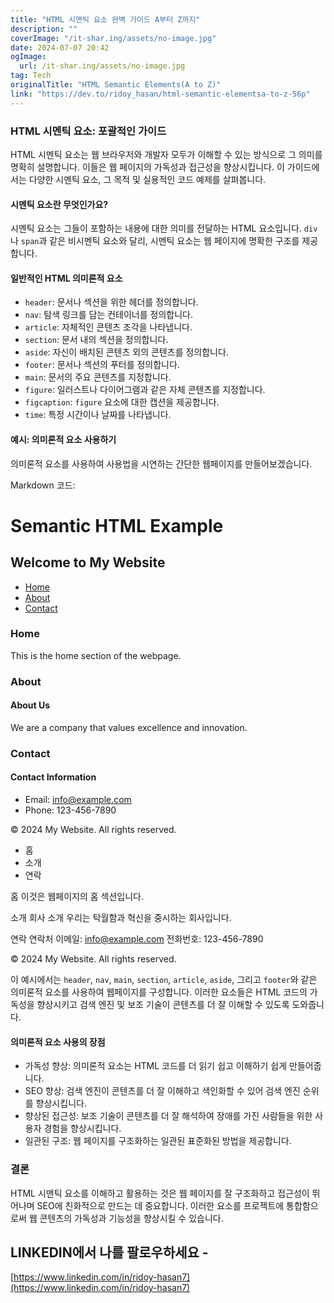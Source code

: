 ```yaml
---
title: "HTML 시맨틱 요소 완벽 가이드 A부터 Z까지"
description: ""
coverImage: "/it-shar.ing/assets/no-image.jpg"
date: 2024-07-07 20:42
ogImage:
  url: /it-shar.ing/assets/no-image.jpg
tag: Tech
originalTitle: "HTML Semantic Elements(A to Z)"
link: "https://dev.to/ridoy_hasan/html-semantic-elementsa-to-z-56p"
---
```


### HTML 시멘틱 요소: 포괄적인 가이드

HTML 시멘틱 요소는 웹 브라우저와 개발자 모두가 이해할 수 있는 방식으로 그 의미를 명확히 설명합니다. 이들은 웹 페이지의 가독성과 접근성을 향상시킵니다. 이 가이드에서는 다양한 시멘틱 요소, 그 목적 및 실용적인 코드 예제를 살펴봅니다.

#### 시멘틱 요소란 무엇인가요?

시멘틱 요소는 그들이 포함하는 내용에 대한 의미를 전달하는 HTML 요소입니다. `div`나 `span`과 같은 비시멘틱 요소와 달리, 시멘틱 요소는 웹 페이지에 명확한 구조를 제공합니다.

<div class="content-ad"></div>

#### 일반적인 HTML 의미론적 요소

- `header`: 문서나 섹션을 위한 헤더를 정의합니다.
- `nav`: 탐색 링크를 담는 컨테이너를 정의합니다.
- `article`: 자체적인 콘텐츠 조각을 나타냅니다.
- `section`: 문서 내의 섹션을 정의합니다.
- `aside`: 자신이 배치된 콘텐츠 외의 콘텐츠를 정의합니다.
- `footer`: 문서나 섹션의 푸터를 정의합니다.
- `main`: 문서의 주요 콘텐츠를 지정합니다.
- `figure`: 일러스트나 다이어그램과 같은 자체 콘텐츠를 지정합니다.
- `figcaption`: `figure` 요소에 대한 캡션을 제공합니다.
- `time`: 특정 시간이나 날짜를 나타냅니다.

#### 예시: 의미론적 요소 사용하기

의미론적 요소를 사용하여 사용법을 시연하는 간단한 웹페이지를 만들어보겠습니다.

<div class="content-ad"></div>

Markdown 코드:

# Semantic HTML Example

## Welcome to My Website

- [Home](#home)
- [About](#about)
- [Contact](#contact)

### Home

This is the home section of the webpage.

### About

#### About Us

We are a company that values excellence and innovation.

### Contact

#### Contact Information

- Email: info@example.com
- Phone: 123-456-7890

&copy; 2024 My Website. All rights reserved.

<div class="content-ad"></div>

- 홈
- 소개
- 연락

홈
이것은 웹페이지의 홈 섹션입니다.

소개
회사 소개
우리는 탁월함과 혁신을 중시하는 회사입니다.

연락
연락처
이메일: info@example.com
전화번호: 123-456-7890

<div class="content-ad"></div>

© 2024 My Website. All rights reserved.

이 예시에서는 `header`, `nav`, `main`, `section`, `article`, `aside`, 그리고 `footer`와 같은 의미론적 요소를 사용하여 웹페이지를 구성합니다. 이러한 요소들은 HTML 코드의 가독성을 향상시키고 검색 엔진 및 보조 기술이 콘텐츠를 더 잘 이해할 수 있도록 도와줍니다.

#### 의미론적 요소 사용의 장점

- 가독성 향상: 의미론적 요소는 HTML 코드를 더 읽기 쉽고 이해하기 쉽게 만들어줍니다.
- SEO 향상: 검색 엔진이 콘텐츠를 더 잘 이해하고 색인화할 수 있어 검색 엔진 순위를 향상시킵니다.
- 향상된 접근성: 보조 기술이 콘텐츠를 더 잘 해석하여 장애를 가진 사람들을 위한 사용자 경험을 향상시킵니다.
- 일관된 구조: 웹 페이지를 구조화하는 일관된 표준화된 방법을 제공합니다.

<div class="content-ad"></div>

### 결론

HTML 시맨틱 요소를 이해하고 활용하는 것은 웹 페이지를 잘 구조화하고 접근성이 뛰어나며 SEO에 친화적으로 만드는 데 중요합니다. 이러한 요소를 프로젝트에 통합함으로써 웹 콘텐츠의 가독성과 기능성을 향상시킬 수 있습니다.

## LINKEDIN에서 나를 팔로우하세요 -

[https://www.linkedin.com/in/ridoy-hasan7](https://www.linkedin.com/in/ridoy-hasan7)
